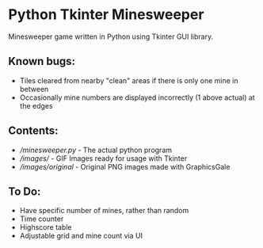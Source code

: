 Python Tkinter Minesweeper
===========================

Minesweeper game written in Python using Tkinter GUI library.

Known bugs:
----------
- Tiles cleared from nearby "clean" areas if there is only one mine in between
- Occasionally mine numbers are displayed incorrectly (1 above actual) at the edges

Contents:
----------

- */minesweeper.py* - The actual python program
- */images/* - GIF Images ready for usage with Tkinter
- */images/original* - Original PNG images made with GraphicsGale

To Do:
----------
- Have specific number of mines, rather than random
- Time counter
- Highscore table
- Adjustable grid and mine count via UI
